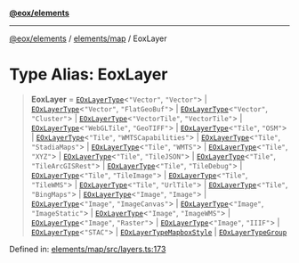 [**@eox/elements**](../../../README.md)

***

[@eox/elements](../../../modules.md) / [elements/map](../README.md) / EoxLayer

# Type Alias: EoxLayer

> **EoxLayer** = [`EOxLayerType`](EOxLayerType.md)\<`"Vector"`, `"Vector"`\> \| [`EOxLayerType`](EOxLayerType.md)\<`"Vector"`, `"FlatGeoBuf"`\> \| [`EOxLayerType`](EOxLayerType.md)\<`"Vector"`, `"Cluster"`\> \| [`EOxLayerType`](EOxLayerType.md)\<`"VectorTile"`, `"VectorTile"`\> \| [`EOxLayerType`](EOxLayerType.md)\<`"WebGLTile"`, `"GeoTIFF"`\> \| [`EOxLayerType`](EOxLayerType.md)\<`"Tile"`, `"OSM"`\> \| [`EOxLayerType`](EOxLayerType.md)\<`"Tile"`, `"WMTSCapabilities"`\> \| [`EOxLayerType`](EOxLayerType.md)\<`"Tile"`, `"StadiaMaps"`\> \| [`EOxLayerType`](EOxLayerType.md)\<`"Tile"`, `"WMTS"`\> \| [`EOxLayerType`](EOxLayerType.md)\<`"Tile"`, `"XYZ"`\> \| [`EOxLayerType`](EOxLayerType.md)\<`"Tile"`, `"TileJSON"`\> \| [`EOxLayerType`](EOxLayerType.md)\<`"Tile"`, `"TileArcGISRest"`\> \| [`EOxLayerType`](EOxLayerType.md)\<`"Tile"`, `"TileDebug"`\> \| [`EOxLayerType`](EOxLayerType.md)\<`"Tile"`, `"TileImage"`\> \| [`EOxLayerType`](EOxLayerType.md)\<`"Tile"`, `"TileWMS"`\> \| [`EOxLayerType`](EOxLayerType.md)\<`"Tile"`, `"UrlTile"`\> \| [`EOxLayerType`](EOxLayerType.md)\<`"Tile"`, `"BingMaps"`\> \| [`EOxLayerType`](EOxLayerType.md)\<`"Image"`, `"Image"`\> \| [`EOxLayerType`](EOxLayerType.md)\<`"Image"`, `"ImageCanvas"`\> \| [`EOxLayerType`](EOxLayerType.md)\<`"Image"`, `"ImageStatic"`\> \| [`EOxLayerType`](EOxLayerType.md)\<`"Image"`, `"ImageWMS"`\> \| [`EOxLayerType`](EOxLayerType.md)\<`"Image"`, `"Raster"`\> \| [`EOxLayerType`](EOxLayerType.md)\<`"Image"`, `"IIIF"`\> \| [`EOxLayerType`](EOxLayerType.md)\<`"STAC"`\> \| [`EOxLayerTypeMapboxStyle`](EOxLayerTypeMapboxStyle.md) \| [`EOxLayerTypeGroup`](EOxLayerTypeGroup.md)

Defined in: [elements/map/src/layers.ts:173](https://github.com/EOX-A/EOxElements/blob/c2bb4e92aa096bddddf8a8e6a886c6b8a56a516c/elements/map/src/layers.ts#L173)
